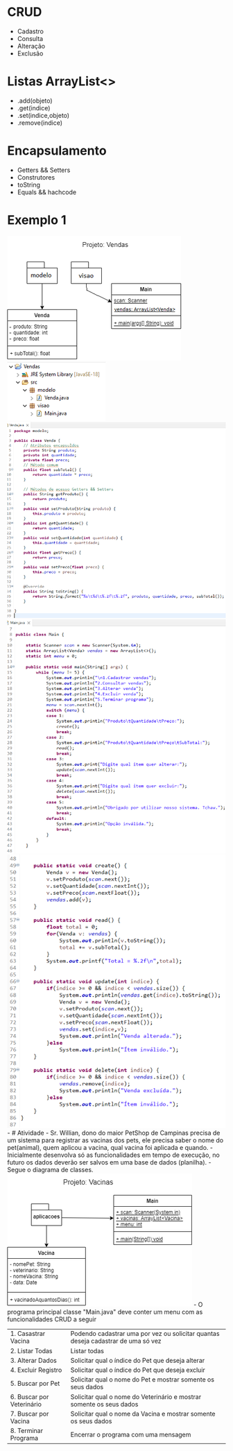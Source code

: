 # CRUD
- Cadastro
- Consulta
- Alteração
- Exclusão
# Listas ArrayList<>
- .add(objeto)
- .get(indice)
- .set(indice,objeto)
- .remove(indice)
# Encapsulamento
- Getters && Setters
- Construtores
- toString
- Equals && hachcode
# Exemplo 1
<img src="./encapsulamento/vendas_private_encapsulada.png">
<img src="./Vendas/docs/estrutura.png">
<br/>
<img src="./Vendas/docs/venda.png">
<img src="./Vendas/docs/main.png">
<img src="./Vendas/docs/crud.png">
<br />
-
# Atividade
- Sr. Willian, dono do maior PetShop de Campinas precisa de um sistema para registrar as vacinas dos pets, ele precisa saber o nome do pet(animal), quem aplicou a vacina, qual vacina foi aplicada e quando.
- Inicialmente desenvolva só as funcionalidades em tempo de execução, no futuro os dados deverão ser salvos em uma base de dados (planilha).
- Segue o diagrama de classes.
<img src="vacinas.png">
- O programa principal classe "Main.java" deve conter um menu com as funcionalidades CRUD a seguir
<table>
<tr><td>1. Casastrar Vacina</td><td>Podendo cadastrar uma por vez ou solicitar quantas deseja cadastrar de uma só vez</td></tr>
<tr><td>2. Listar Todas</td><td>Listar todas</td></tr>
<tr><td>3. Alterar Dados</td><td>Solicitar qual o índice do Pet que deseja alterar</td></tr>
<tr><td>4. Excluir Registro</td><td>Solicitar qual o índice do Pet que deseja excluir</td></tr>
<tr><td>5. Buscar por Pet</td><td>Solicitar qual o nome do Pet e mostrar somente os seus dados</td></tr>
<tr><td>6. Buscar por Veterinário</td><td>Solicitar qual o nome do Veterinário e mostrar somente os seus dados</td></tr>
<tr><td>7. Buscar por Vacina</td><td>Solicitar qual o nome da Vacina e mostrar somente os seus dados</td></tr>
<tr><td>8. Terminar Programa</td><td>Encerrar o programa com uma mensagem</td></tr>
</table>
